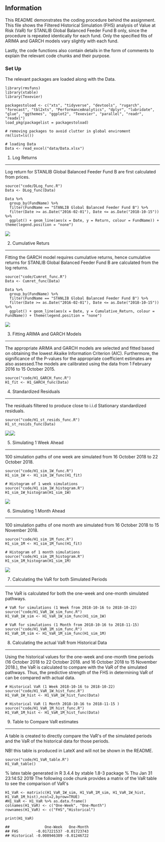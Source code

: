 Information
-----------

This README demonstrates the coding procedure behind the assignment.
This file shows the Filtered Historical Simulation (FHS) analysis of
Value at Risk (VaR) for STANLIB Global Balanced Feeder Fund B only,
since the procedure is repeated identically for each fund. Only the
specified fits of ARIMA and GARCH models vary slightly with each fund.

Lastly, the code functions also contain details in the form of comments
to explain the relevant code chunks and their purpose.

### Set Up

The relevant packages are loaded along with the Data.

    library(rmsfuns)
    library(xtable)
    library(Texevier)

    packagestoload <- c("xts", "tidyverse", "devtools", "rugarch", "forecast", "tbl2xts", "PerformanceAnalytics", "dplyr", "lubridate", "glue", "ggthemes", "ggplot2", "Texevier", "parallel", "readr", "readxl")
    load_pkg(packagelist = packagestoload)

    # removing packages to avoid clutter in global enviroment
    rm(list=ls())

    # loading Data
    Data <- read_excel("data/Data.xlsx")

1. Log Returns
--------------

Log return for STANLIB Global Balanced Feeder Fund B are first
calculated from prices.

    source("code/DLog_func.R")
    Data <- DLog_func(Data)

    Data %>% 
      group_by(FundName) %>% 
      filter(FundName == "STANLIB Global Balanced Feeder Fund B") %>% 
      filter(Date >= as.Date("2016-02-01"), Date <= as.Date("2018-10-15")) %>% 
      ggplot() + geom_line(aes(x = Date, y = Return, colour = FundName)) + theme(legend.position = "none")

![](README_files/figure-markdown_strict/Dlog%20returns-1.png)

2. Cumulative Returs
--------------------

Fitting the GARCH model requires cumulative returns, hence cumulative
returns for STANLIB Global Balanced Feeder Fund B are calculated from
the log returns.

    source("code/Cumret_func.R")
    Data <- Cumret_func(Data)

    Data %>% 
      group_by(FundName) %>% 
      filter(FundName == "STANLIB Global Balanced Feeder Fund B") %>% 
      filter(Date >= as.Date("2016-02-01"), Date <= as.Date("2018-10-15")) %>% 
      ggplot() + geom_line(aes(x = Date, y = Cumulative_Return, colour = FundName)) + theme(legend.position = "none")

![](README_files/figure-markdown_strict/unnamed-chunk-1-1.png)

3. Fitting ARIMA and GARCH Models
---------------------------------

The appropriate ARIMA and GARCH models are selected and fitted based on
obtaining the lowest Akaike Information Criterion (AIC). Furthermore,
the significance of the P-values for the appropriate coefficient
estimates are also assessed.The models are calibrated using the data
from 1 February 2016 to 15 October 2015.

    source("code/H1_GARCH_func.R")
    H1_fit <- H1_GARCH_func(Data)

4. Standardized Residuals
-------------------------

The residuals filtered to produce close to i.i.d Stationary standardized
residuals.

    source("code/H1_st_resids_func.R")
    H1_st_resids_func(Data)

![](README_files/figure-markdown_strict/unnamed-chunk-3-1.png)![](README_files/figure-markdown_strict/unnamed-chunk-3-2.png)

5. Simulating 1 Week Ahead
--------------------------

100 simulation paths of one week are simulated from 16 October 2018 to
22 October 2018.

    source("code/H1_sim_1W_func.R")
    H1_sim_1W <- H1_sim_1W_func(H1_fit)

    # Histogram of 1 week simulations
    source("code/H1_sim_1W_histogram.R")
    H1_sim_1W_histogram(H1_sim_1W)

![](README_files/figure-markdown_strict/unnamed-chunk-4-1.png)

6. Simulating 1 Month Ahead
---------------------------

100 simulation paths of one month are simulated from 16 October 2018 to
15 November 2018.

    source("code/H1_sim_1M_func.R")
    H1_sim_1M <- H1_sim_1M_func(H1_fit)

    # Histogram of 1 month simulations
    source("code/H1_sim_1M_histogram.R")
    H1_sim_1M_histogram(H1_sim_1M)

![](README_files/figure-markdown_strict/unnamed-chunk-5-1.png)

7. Calculating the VaR for both Simulated Periods
-------------------------------------------------

The VaR is calculated for both the one-week and one-month simulated
pathways.

    # VaR for simulations (1 Week from 2018-10-16 to 2018-10-22)
    source("code/H1_VaR_1W_sim_func.R")
    H1_VaR_1W_sim <- H1_VaR_1W_sim_func(H1_sim_1W)

    # VaR for simulations (1 Month from 2018-10-16 to 2018-11-15)
    source("code/H1_VaR_1M_sim_func.R")
    H1_VaR_1M_sim <- H1_VaR_1M_sim_func(H1_sim_1M)

8. Calculating the actual VaR from Historical Data
--------------------------------------------------

Using the historical values for the one-week and one-month time periods
(16 October 2018 to 22 October 2018. and 16 October 2018 to 15 November
2018.), the VaR is calculated to compare with the VaR of the simulated
pathways. Thus, the predictive strength of the FHS in determining VaR of
can be compared with actual data.

    # Historical VaR (1 Week 2018-10-16 to 2018-10-22)
    source("code/H1_VaR_1W_hist_func.R")
    H1_VaR_1W_hist <- H1_VaR_1W_hist_func(Data)

    # Historical VaR (1 Month 2018-10-16 to 2018-11-15 )
    source("code/H1_VaR_1M_hist_func.R")
    H1_VaR_1M_hist <- H1_VaR_1M_hist_func(Data)

9. Table to Compare VaR estimates
---------------------------------

A table is created to directly compare the VaR's of the simulated
periods and the VaR of the historical data for those periods.

NB! this table is produced in LateX and will not be shown in the README.

    source("code/H1_VaR_table.R")
    H1_VaR_table()

% latex table generated in R 3.4.4 by xtable 1.8-3 package % Thu Jan 31
23:14:52 2019
The following code chunk provides a matrix of the VaR table to see the
comparison of VaR's

    H1_VaR <- matrix(c(H1_VaR_1W_sim, H1_VaR_1M_sim, H1_VaR_1W_hist, H1_VaR_1M_hist),ncol=2,byrow=TRUE)
    #H1_VaR <- H1_VaR %>% as.data.frame()
    colnames(H1_VaR) <- c("One-Week", "One-Month")
    rownames(H1_VaR) <- c("FHS","Historical")

    print(H1_VaR)

    ##                One-Week   One-Month
    ## FHS        -0.017221537 -0.01723743
    ## Historical -0.008946389 -0.01246722
